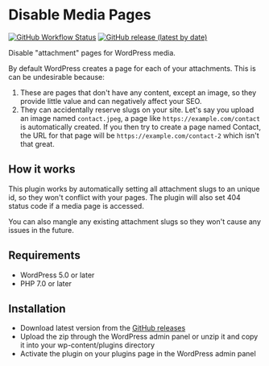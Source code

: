 # Disable Media Pages

[![GitHub Workflow Status](https://img.shields.io/github/workflow/status/joppuyo/disable-media-pages/Build?logo=github)](https://github.com/joppuyo/disable-media-pages/actions?query=workflow%3ABuild)
[![GitHub release (latest by date)](https://img.shields.io/github/v/release/joppuyo/disable-media-pages)](https://github.com/joppuyo/disable-media-pages/releases)

Disable "attachment" pages for WordPress media.

By default WordPress creates a page for each of your attachments. This is can be undesirable because:

1. These are pages that don't have any content, except an image, so they provide little value and can negatively affect your SEO.
2. They can accidentally reserve slugs on your site. Let's say you upload an image named `contact.jpeg`, a page like `https://example.com/contact` is automatically created. If you then try to create a page named Contact, the URL for that page will be `https://example.com/contact-2` which isn't that great.

## How it works

This plugin works by automatically setting all attachment slugs to an unique id, so they won't conflict with your pages. The plugin will also set 404 status code if a media page is accessed.

You can also mangle any existing attachment slugs so they won't cause any issues in the future.

## Requirements

* WordPress 5.0 or later
* PHP 7.0 or later

## Installation

* Download latest version from the [GitHub releases](https://github.com/joppuyo/disable-media-pages/releases)
* Upload the zip through the WordPress admin panel or unzip it and copy it into your wp-content/plugins directory
* Activate the plugin on your plugins page in the WordPress admin panel
